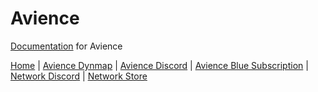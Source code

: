 # Avience
[Documentation](https://github.com/mnfu/AvienceDocs/wiki) for Avience

[Home](https://github.com/mnfu/AvienceDocs/wiki) | [Avience Dynmap](http://map.avience.co.uk:8123) | [Avience Discord](https://discord.gg/t6qhTsT) | [Avience Blue Subscription](https://discord.com/channels/216964456452849664/role-subscriptions) | [Network Discord](https://discord.gg/3HKdGvNaqR) | [Network Store](https://jaystechvault.craftingstore.net/category/234313)
